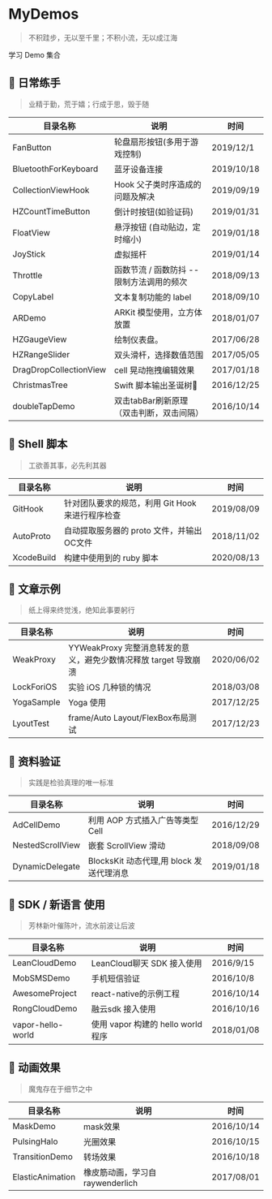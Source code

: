 # MyDemos

> 不积跬步，无以至千里；不积小流，无以成江海

学习 Demo 集合


## 🔪 日常练手

> 业精于勤，荒于嬉；行成于思，毁于随

目录名称 | 说明 |时间
------- | ------- | -------
FanButton | 轮盘扇形按钮(多用于游戏控制) | 2019/12/1
BluetoothForKeyboard | 蓝牙设备连接 | 2019/10/18
CollectionViewHook |  Hook 父子类时序造成的问题及解决 | 2019/09/19
HZCountTimeButton | 倒计时按钮(如验证码) | 2019/01/31
FloatView | 悬浮按钮 (自动贴边，定时缩小) |  2019/01/18
JoyStick | 虚拟摇杆      |  2019/01/14
Throttle | 函数节流 / 函数防抖 -- 限制方法调用的频次      |  2018/09/13
CopyLabel | 文本复制功能的 label                       |  2018/09/10
ARDemo | ARKit 模型使用，立方体放置                     |  2018/01/07
HZGaugeView  | 绘制仪表盘。                            | 2017/06/28
HZRangeSlider| 双头滑杆，选择数值范围                  | 2017/05/05
DragDropCollectionView | cell 晃动拖拽编辑效果         | 2017/01/18
ChristmasTree  | Swift 脚本输出圣诞树🎄               |  2016/12/25
doubleTapDemo | 双击tabBar刷新原理（双击判断，双击间隔）  |  2016/10/14


## 🐚 Shell 脚本 

>工欲善其事，必先利其器

目录名称 | 说明 |时间
------- | ------- | -------
GitHook | 针对团队要求的规范，利用 Git Hook 来进行程序检查  |  2019/08/09
AutoProto | 自动提取服务器的 proto 文件，并输出OC文件  |  2018/11/02
XcodeBuild | 构建中使用到的 ruby 脚本 | 2020/08/13

## 🌰 文章示例

> 纸上得来终觉浅，绝知此事要躬行

目录名称 | 说明 |时间
------- | ------- | -------
WeakProxy |  YYWeakProxy 完整消息转发的意义，避免少数情况释放 target 导致崩溃    |  2020/06/02
LockForiOS | 实验 iOS 几种锁的情况              |  2018/03/08
YogaSample | Yoga 使用                        |  2017/12/25
LyoutTest  | frame/Auto Layout/FlexBox布局测试 |  2017/12/23



## 🥑 资料验证

> 实践是检验真理的唯一标准

目录名称 | 说明 |时间
------- | ------- | -------
AdCellDemo     | 利用 AOP 方式插入广告等类型 Cell          | 2016/12/29
NestedScrollView | 嵌套 ScrollView 滑动               |  2018/09/08
DynamicDelegate | BlocksKit 动态代理,用 block 发送代理消息 | 2019/01/18

## 🍋 SDK / 新语言 使用

> 芳林新叶催陈叶，流水前波让后波

目录名称 | 说明 |时间
------- | ------- | -------
 LeanCloudDemo  |  LeanCloud聊天 SDK 接入使用             |  2016/9/15
 MobSMSDemo     |  手机短信验证                           |  2016/10/8 
 AwesomeProject |  react-native的示例工程                 |  2016/10/14
 RongCloudDemo  |  融云sdk 接入使用                       |  2016/10/16
 vapor-hello-world |  使用 vapor 构建的 hello world 程序   |  2018/01/08

## 🍉 动画效果

> 魔鬼存在于细节之中

目录名称 | 说明 |时间
------- | ------- | -------
 MaskDemo        | mask效果 | 2016/10/14
 PulsingHalo     | 光圈效果  | 2016/10/15
 TransitionDemo  | 转场效果  | 2016/10/18
 ElasticAnimation | 橡皮筋动画，学习自  raywenderlich | 2017/08/01








